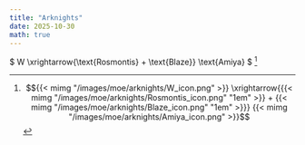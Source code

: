```yaml
---
title: "Arknights"
date: 2025-10-30
math: true
---
```


$ W \xrightarrow{\text{Rosmontis} + \text{Blaze}} \text{Amiya} $ [^w-amiya]

[^w-amiya]: $${{< mimg "/images/moe/arknights/W_icon.png" >}} \xrightarrow{{{< mimg "/images/moe/arknights/Rosmontis_icon.png" "1em" >}} + {{< mimg "/images/moe/arknights/Blaze_icon.png" "1em" >}}} {{< mimg "/images/moe/arknights/Amiya_icon.png" >}}$$